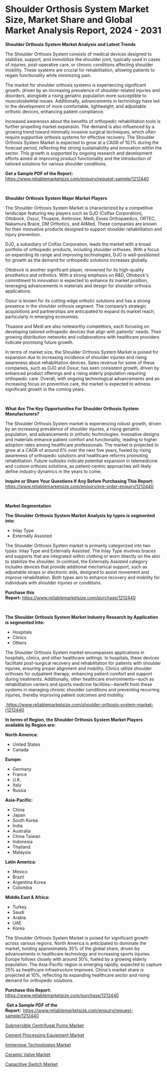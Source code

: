 <p><h1>Shoulder Orthosis System Market Size, Market Share and Global Market Analysis Report, 2024 - 2031</h1></p><p><strong>Shoulder Orthosis System Market Analysis and Latest Trends</strong></p>
<p><p>The Shoulder Orthosis System consists of medical devices designed to stabilize, support, and immobilize the shoulder joint, typically used in cases of injuries, post-operative care, or chronic conditions affecting shoulder mobility. These systems are crucial for rehabilitation, allowing patients to regain functionality while minimizing pain.</p><p>The market for shoulder orthosis systems is experiencing significant growth, driven by an increasing prevalence of shoulder-related injuries and disorders, alongside a rising geriatric population more susceptible to musculoskeletal issues. Additionally, advancements in technology have led to the development of more comfortable, lightweight, and adjustable orthotic devices, enhancing patient compliance.</p><p>Increased awareness about the benefits of orthopedic rehabilitation tools is further propelling market expansion. The demand is also influenced by a growing trend toward minimally invasive surgical techniques, which often require supportive orthosis systems for effective recovery. The Shoulder Orthosis System Market is expected to grow at a CAGR of 10.1% during the forecast period, reflecting the strong sustainability and innovation within the sector. This growth is supported by ongoing research and development efforts aimed at improving product functionality and the introduction of tailored solutions for various shoulder conditions.</p></p>
<p><strong>Get a Sample PDF of the Report:&nbsp;</strong> <a href="https://www.reliablemarketsize.com/enquiry/request-sample/1212440?utm_campaign=1724&utm_medium=2&utm_source=Github&utm_content=ia&utm_term=18102024&utm_id=shoulder-orthosis-system">https://www.reliablemarketsize.com/enquiry/request-sample/1212440</a></p>
<p>&nbsp;</p>
<p><strong>Shoulder Orthosis System Major Market Players</strong></p>
<p><p>The Shoulder Orthosis System Market is characterized by a competitive landscape featuring key players such as DJO (Colfax Corporation), Ottobock, Ossur, Thuasne, Ambroise, Medi, Essex Orthopaedics, ORTEC, Nakamura Brace, DM Orthotics, and AliMed. These companies are known for their innovative products designed to support shoulder rehabilitation and injury prevention.</p><p>DJO, a subsidiary of Colfax Corporation, leads the market with a broad portfolio of orthopedic products, including shoulder orthoses. With a focus on expanding its range and improving technologies, DJO is well-positioned for growth as the demand for orthopedic solutions increases globally.</p><p>Ottobock is another significant player, renowned for its high-quality prosthetics and orthotics. With a strong emphasis on R&D, Ottobock's commitment to innovation is expected to enhance its market position, leveraging advancements in materials and design for shoulder orthosis applications.</p><p>Ossur is known for its cutting-edge orthotic solutions and has a strong presence in the shoulder orthosis segment. The company’s strategic acquisitions and partnerships are anticipated to expand its market reach, particularly in emerging economies.</p><p>Thuasne and Medi are also noteworthy competitors, each focusing on developing tailored orthopedic devices that align with patients' needs. Their growing distribution networks and collaborations with healthcare providers indicate promising future growth.</p><p>In terms of market size, the Shoulder Orthosis System Market is poised for expansion due to increasing incidence of shoulder injuries and rising awareness about rehabilitation devices. Sales revenue for some of these companies, such as DJO and Ossur, has seen consistent growth, driven by enhanced product offerings and a rising elderly population requiring orthopedic care. Overall, with ongoing technological advancements and an increasing focus on preventive care, the market is expected to witness significant growth in the coming years.</p></p>
<p>&nbsp;</p>
<p><strong>What Are The Key Opportunities For Shoulder Orthosis System Manufacturers?</strong></p>
<p><p>The Shoulder Orthosis System market is experiencing robust growth, driven by an increasing prevalence of shoulder injuries, a rising geriatric population, and advancements in orthotic technologies. Innovative designs and materials enhance patient comfort and functionality, leading to higher adoption rates among healthcare professionals. The market is projected to grow at a CAGR of around 6% over the next five years, fueled by rising awareness of orthopedic solutions and healthcare reforms promoting rehabilitation. Future outlooks indicate potential expansion in telemedicine and custom orthosis solutions, as patient-centric approaches will likely define industry dynamics in the years to come.</p></p>
<p><strong>Inquire or Share Your Questions If Any Before Purchasing This Report:</strong> <a href="https://www.reliablemarketsize.com/enquiry/pre-order-enquiry/1212440?utm_campaign=1724&utm_medium=2&utm_source=Github&utm_content=ia&utm_term=18102024&utm_id=shoulder-orthosis-system">https://www.reliablemarketsize.com/enquiry/pre-order-enquiry/1212440</a></p>
<p>&nbsp;</p>
<p><strong>Market Segmentation</strong></p>
<p><strong>The Shoulder Orthosis System Market Analysis by types is segmented into:</strong></p>
<p><ul><li>Inlay Type</li><li>Externally Assisted</li></ul></p>
<p><p>The Shoulder Orthosis System market is primarily categorized into two types: Inlay Type and Externally Assisted. The Inlay Type involves braces and supports that are integrated within clothing or worn directly on the skin to stabilize the shoulder. In contrast, the Externally Assisted category includes devices that provide additional mechanical support, such as adjustable straps or electronic aids, designed to assist movement and improve rehabilitation. Both types aim to enhance recovery and mobility for individuals with shoulder injuries or conditions.</p></p>
<p><strong>Purchase this Report:&nbsp;</strong><a href="https://www.reliablemarketsize.com/purchase/1212440?utm_campaign=1724&utm_medium=2&utm_source=Github&utm_content=ia&utm_term=18102024&utm_id=shoulder-orthosis-system">https://www.reliablemarketsize.com/purchase/1212440</a></p>
<p>&nbsp;</p>
<p><strong>The Shoulder Orthosis System Market Industry Research by Application is segmented into:</strong></p>
<p><ul><li>Hospitals</li><li>Clinics</li><li>Others</li></ul></p>
<p><p>The Shoulder Orthosis System market encompasses applications in hospitals, clinics, and other healthcare settings. In hospitals, these devices facilitate post-surgical recovery and rehabilitation for patients with shoulder injuries, ensuring proper alignment and mobility. Clinics utilize shoulder orthoses for outpatient therapy, enhancing patient comfort and support during treatments. Additionally, other healthcare environments—such as rehabilitation centers and sports medicine facilities—benefit from these systems in managing chronic shoulder conditions and preventing recurring injuries, thereby improving patient outcomes and mobility.</p></p>
<p><a href="https://www.reliablemarketsize.com/shoulder-orthosis-system-market-r1212440?utm_campaign=1724&utm_medium=2&utm_source=Github&utm_content=ia&utm_term=18102024&utm_id=shoulder-orthosis-system">&nbsp;https://www.reliablemarketsize.com/shoulder-orthosis-system-market-r1212440</a></p>
<p><strong>In terms of Region, the Shoulder Orthosis System Market Players available by Region are:</strong></p>
<p>
    <p> <strong> North America: </strong>
        <ul>
            <li>United States</li>
            <li>Canada</li>
        </ul>
        </p> 
    <p> <strong> Europe: </strong>
        <ul>
            <li>Germany</li>
            <li>France</li>
            <li>U.K.</li>
            <li>Italy</li>
            <li>Russia</li>
        </ul>
        </p> 
    <p> <strong> Asia-Pacific: </strong>
        <ul>
            <li>China</li>
            <li>Japan</li>
            <li>South Korea</li>
            <li>India</li>
            <li>Australia</li>
            <li>China Taiwan</li>
            <li>Indonesia</li>
            <li>Thailand</li>
            <li>Malaysia</li>
        </ul>
        </p> 
    <p> <strong> Latin America: </strong>
        <ul>
            <li>Mexico</li>
            <li>Brazil</li>
            <li>Argentina Korea</li>
            <li>Colombia</li>
        </ul>
        </p> 
    <p> <strong> Middle East & Africa: </strong>
        <ul>
            <li>Turkey</li>
            <li>Saudi</li>
            <li>Arabia</li>
            <li>UAE</li>
            <li>Korea</li>
        </ul>
    </p>
    </p>
<p><p>The Shoulder Orthosis System Market is poised for significant growth across various regions. North America is anticipated to dominate the market, holding approximately 35% of the global share, driven by advancements in healthcare technology and increasing sports injuries. Europe follows closely with around 30%, fueled by a growing elderly population. The Asia-Pacific region is emerging rapidly, expected to capture 25% as healthcare infrastructure improves. China's market share is projected at 10%, reflecting its expanding healthcare sector and rising demand for orthopedic solutions.</p></p>
<p><strong>Purchase this Report: </strong><a href="https://www.reliablemarketsize.com/purchase/1212440?utm_campaign=1724&utm_medium=2&utm_source=Github&utm_content=ia&utm_term=18102024&utm_id=shoulder-orthosis-system">https://www.reliablemarketsize.com/purchase/1212440</a></p>
<p>&nbsp;<strong>Get a Sample PDF of the Report:&nbsp;&nbsp;</strong><a href="https://www.reliablemarketsize.com/enquiry/request-sample/1212440?utm_campaign=1724&utm_medium=2&utm_source=Github&utm_content=ia&utm_term=18102024&utm_id=shoulder-orthosis-system">https://www.reliablemarketsize.com/enquiry/request-sample/1212440</a></p>
<p><strong></strong></p>
<p><p><a href="https://www.linkedin.com/pulse/submersible-centrifugal-pump-market-revolution-size-share-emerging-dm5kc?utm_campaign=1724&utm_medium=2&utm_source=Github&utm_content=ia&utm_term=18102024&utm_id=shoulder-orthosis-system">Submersible Centrifugal Pump Market</a></p><p><a href="https://www.linkedin.com/pulse/cement-processing-equipment-market-essentials-key-players-80agc?utm_campaign=1724&utm_medium=2&utm_source=Github&utm_content=ia&utm_term=18102024&utm_id=shoulder-orthosis-system">Cement Processing Equipment Market</a></p><p><a href="https://github.com/DianaWilson796/Market-Research-Report-List-1/blob/main/immersive-technologies-market.md?utm_campaign=1724&utm_medium=2&utm_source=Github&utm_content=ia&utm_term=18102024&utm_id=shoulder-orthosis-system">Immersive Technologies Market</a></p><p><a href="https://www.linkedin.com/pulse/global-ceramic-valve-market-analysis-key-trends-future-projections-ri53c?utm_campaign=1724&utm_medium=2&utm_source=Github&utm_content=ia&utm_term=18102024&utm_id=shoulder-orthosis-system">Ceramic Valve Market</a></p><p><a href="https://www.linkedin.com/pulse/market-leaders-laggards-global-capacitive-switch-trends-forecast-2mbjc?utm_campaign=1724&utm_medium=2&utm_source=Github&utm_content=ia&utm_term=18102024&utm_id=shoulder-orthosis-system">Capacitive Switch Market</a></p></p>